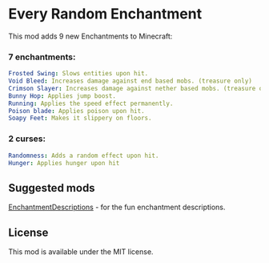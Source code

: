 # Every Random Enchantment

This mod adds 9 new Enchantments to Minecraft:

### 7 enchantments:
```yaml
Frosted Swing: Slows entities upon hit.
Void Bleed: Increases damage against end based mobs. (treasure only)
Crimson Slayer: Increases damage against nether based mobs. (treasure only)
Bunny Hop: Applies jump boost.
Running: Applies the speed effect permanently.
Poison blade: Applies poison upon hit.
Soapy Feet: Makes it slippery on floors.
```

### 2 curses:
```yaml
Randomness: Adds a random effect upon hit.
Hunger: Applies hunger upon hit
```

## Suggested mods
[EnchantmentDescriptions](https://www.curseforge.com/minecraft/mc-mods/enchantment-descriptions) - for the fun enchantment descriptions.

## License
This mod is available under the MIT license.